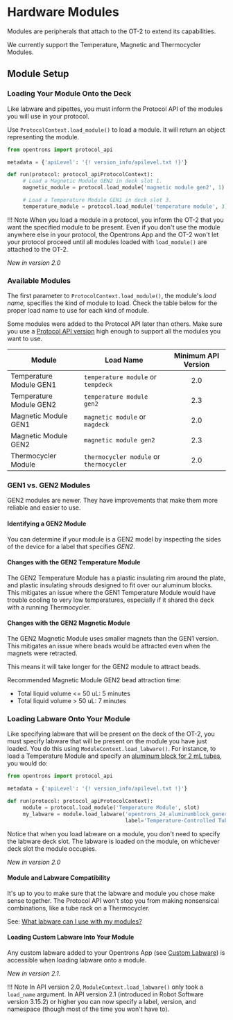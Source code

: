 # Hardware Modules

Modules are peripherals that attach to the OT-2 to extend its
capabilities.

We currently support the Temperature, Magnetic and Thermocycler Modules.

## Module Setup

### Loading Your Module Onto the Deck

Like labware and pipettes, you must inform the Protocol API of the
modules you will use in your protocol.

Use `ProtocolContext.load_module()` to
load a module. It will return an object representing the module.

```python
from opentrons import protocol_api

metadata = {'apiLevel': '{! version_info/apilevel.txt !}'}

def run(protocol: protocol_apiProtocolContext):
     # Load a Magnetic Module GEN2 in deck slot 1.
     magnetic_module = protocol.load_module('magnetic module gen2', 1)

     # Load a Temperature Module GEN1 in deck slot 3.
     temperature_module = protocol.load_module('temperature module', 3)
```

!!! Note
    When you load a module in a protocol, you inform the OT-2 that you want
    the specified module to be present. Even if you don't use the module
    anywhere else in your protocol, the Opentrons App and the OT-2 won't
    let your protocol proceed until all modules loaded with `load_module()`
    are attached to the OT-2.


_New in version 2.0_

### Available Modules

The first parameter to
`ProtocolContext.load_module()`, the
module's *load name,* specifies the kind of module to load. Check the
table below for the proper load name to use for each kind of module.

Some modules were added to the Protocol API later than others. Make sure
you use a [Protocol API version](versioning.md) high enough to support all the modules you want to use.

| Module                  | Load Name                               | Minimum API Version |
| ----------------------- | --------------------------------------- | :-----------------: |
| Temperature Module GEN1 | `temperature module` or `tempdeck`      |         2.0         |
| Temperature Module GEN2 | `temperature module gen2`               |         2.3         |
| Magnetic Module GEN1    | `magnetic module` or `magdeck`          |         2.0         |
| Magnetic Module GEN2    | `magnetic module gen2`                  |         2.3         |
| Thermocycler Module     | `thermocycler module` or `thermocycler` |         2.0         |

### GEN1 vs. GEN2 Modules

GEN2 modules are newer. They have improvements that make them more
reliable and easier to use.

#### Identifying a GEN2 Module

You can determine if your module is a GEN2 model by inspecting the sides
of the device for a label that specifies _GEN2_.

#### Changes with the GEN2 Temperature Module

The GEN2 Temperature Module has a plastic insulating rim around the
plate, and plastic insulating shrouds designed to fit over our aluminum
blocks. This mitigates an issue where the GEN1 Temperature Module would
have trouble cooling to very low temperatures, especially if it shared
the deck with a running Thermocycler.

#### Changes with the GEN2 Magnetic Module

The GEN2 Magnetic Module uses smaller magnets than the GEN1 version.
This mitigates an issue where beads would be attracted even when the
magnets were retracted.

This means it will take longer for the GEN2 module to attract beads.

Recommended Magnetic Module GEN2 bead attraction time:

   -   Total liquid volume <= 50 uL: 5 minutes
   -   Total liquid volume > 50 uL: 7 minutes

### Loading Labware Onto Your Module

Like specifying labware that will be present on the deck of the OT-2,
you must specify labware that will be present on the module you have
just loaded. You do this using
 `ModuleContext.load_labware()`. For
instance, to load a Temperature Module and specify an [aluminum block
for 2 mL
tubes](https://labware.opentrons.com/opentrons_24_aluminumblock_generic_2ml_screwcap?category=aluminumBlock),
you would do:

```python
from opentrons import protocol_api

metadata = {'apiLevel': '{! version_info/apilevel.txt !}'}

def run(protocol: protocol_apiProtocolContext):
     module = protocol.load_module('Temperature Module', slot)
     my_labware = module.load_labware('opentrons_24_aluminumblock_generic_2ml_screwcap',
                                      label='Temperature-Controlled Tubes')
```

Notice that when you load labware on a module, you don't need to specify the
labware deck slot. The labware is loaded on the module, on whichever
deck slot the module occupies.

_New in version 2.0_

#### Module and Labware Compatibility

It's up to you to make sure that the labware and module you chose make
sense together. The Protocol API won't stop you from making nonsensical
combinations, like a tube rack on a Thermocycler.

See: [What labware can I use with my
modules?](https://support.opentrons.com/en/articles/3540964-what-labware-can-i-use-with-my-modules)

#### Loading Custom Labware Into Your Module

Any custom labware added to your Opentrons App (see
[Custom Labware](new_labware.md#custom-labware)) is accessible when
loading labware onto a module.

_New in version 2.1._

!!! Note
    In API version 2.0,  `ModuleContext.load_labware()` only took a `load_name` argument. In API version 2.1
    (introduced in Robot Software version 3.15.2) or higher you can now
    specify a label, version, and namespace (though most of the time you
    won't have to).






